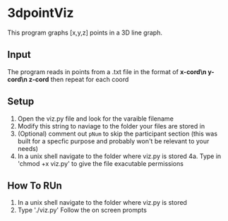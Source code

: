 # 3dpointViz
This program graphs [x,y,z] points in a 3D line graph.

## Input
The program reads in points from a .txt file in the format of __x-cord\n y-cord\n z-cord__ then repeat for each coord


## Setup
1. Open the viz.py file and look for the varaible filename
2. Modify this string to naviage to the folder your files are stored in
3. (Optional) comment out `pNum` to skip the participant section (this was built for a specfic purpose and probably won't be relevant to your needs)
4. In a unix shell navigate to the folder where viz.py is stored
  4a. Type in 'chmod +x viz.py' to give the file exacutable permissions 

## How To RUn
1. In a unix shell navigate to the folder where viz.py is stored
2. Type './viz.py'
Follow the on screen prompts
